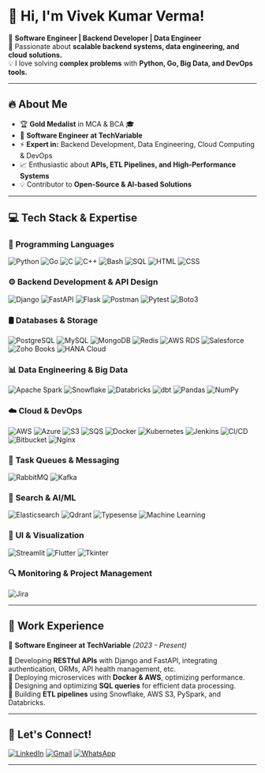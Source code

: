 # 👋 Hi, I'm Vivek Kumar Verma!  

🚀 **Software Engineer | Backend Developer | Data Engineer**  
🎯 Passionate about **scalable backend systems, data engineering, and cloud solutions.**  
💡 I love solving **complex problems** with **Python, Go, Big Data, and DevOps tools.**  

---

## 🔥 About Me  

- 🏆 **Gold Medalist** in MCA & BCA 🎓  
- 💼 **Software Engineer at TechVariable**  
- ⚡ **Expert in:** Backend Development, Data Engineering, Cloud Computing & DevOps  
- 📈 Enthusiastic about **APIs, ETL Pipelines, and High-Performance Systems**  
- 💡 Contributor to **Open-Source & AI-based Solutions**  

---

## 💻 **Tech Stack & Expertise** 

### 🚀 **Programming Languages**  
![Python](https://img.shields.io/badge/Python-3776AB?style=for-the-badge&logo=python&logoColor=white)  ![Go](https://img.shields.io/badge/Go-00ADD8?style=for-the-badge&logo=go&logoColor=white)  ![C](https://img.shields.io/badge/C-00599C?style=for-the-badge&logo=c&logoColor=white)  ![C++](https://img.shields.io/badge/C++-00599C?style=for-the-badge&logo=c%2B%2B&logoColor=white)  ![Bash](https://img.shields.io/badge/Bash-4EAA25?style=for-the-badge&logo=gnubash&logoColor=white)  ![SQL](https://img.shields.io/badge/SQL-4479A1?style=for-the-badge&logo=mysql&logoColor=white)  ![HTML](https://img.shields.io/badge/HTML-E34F26?style=for-the-badge&logo=html5&logoColor=white)  ![CSS](https://img.shields.io/badge/CSS-1572B6?style=for-the-badge&logo=css3&logoColor=white)  

### ⚙️ **Backend Development & API Design**  
![Django](https://img.shields.io/badge/Django-092E20?style=for-the-badge&logo=django&logoColor=white)  ![FastAPI](https://img.shields.io/badge/FastAPI-009688?style=for-the-badge&logo=fastapi&logoColor=white)  ![Flask](https://img.shields.io/badge/Flask-000000?style=for-the-badge&logo=flask&logoColor=white)  ![Postman](https://img.shields.io/badge/Postman-FF6C37?style=for-the-badge&logo=postman&logoColor=white)  ![Pytest](https://img.shields.io/badge/Pytest-0A9EDC?style=for-the-badge&logo=pytest&logoColor=white)  ![Boto3](https://img.shields.io/badge/Boto3-569A31?style=for-the-badge&logo=amazonaws&logoColor=white)


### 🛢️ **Databases & Storage**  
![PostgreSQL](https://img.shields.io/badge/PostgreSQL-336791?style=for-the-badge&logo=postgresql&logoColor=white)  ![MySQL](https://img.shields.io/badge/MySQL-4479A1?style=for-the-badge&logo=mysql&logoColor=white)  ![MongoDB](https://img.shields.io/badge/MongoDB-47A248?style=for-the-badge&logo=mongodb&logoColor=white)  ![Redis](https://img.shields.io/badge/Redis-DC382D?style=for-the-badge&logo=redis&logoColor=white)   ![AWS RDS](https://img.shields.io/badge/AWS_RDS-527FFF?style=for-the-badge&logo=amazonaws&logoColor=white) ![Salesforce](https://img.shields.io/badge/Salesforce-00A1E0?style=for-the-badge&logo=salesforce&logoColor=white) ![Zoho Books](https://img.shields.io/badge/Zoho_Books-D62027?style=for-the-badge&logo=zoho&logoColor=white) ![HANA Cloud](https://img.shields.io/badge/HANA_Cloud-0096D6?style=for-the-badge&logo=sap&logoColor=white)






### 📊 **Data Engineering & Big Data**  
![Apache Spark](https://img.shields.io/badge/Apache%20Spark-E25A1C?style=for-the-badge&logo=apachespark&logoColor=white)  ![Snowflake](https://img.shields.io/badge/Snowflake-29B5E8?style=for-the-badge&logo=snowflake&logoColor=white)  ![Databricks](https://img.shields.io/badge/Databricks-FF3621?style=for-the-badge&logo=databricks&logoColor=white)  ![dbt](https://img.shields.io/badge/dbt-FF694B?style=for-the-badge&logo=dbt&logoColor=white)  ![Pandas](https://img.shields.io/badge/Pandas-150458?style=for-the-badge&logo=pandas&logoColor=white)  ![NumPy](https://img.shields.io/badge/NumPy-013243?style=for-the-badge&logo=numpy&logoColor=white)  

### ☁️ **Cloud & DevOps**  

![AWS](https://img.shields.io/badge/AWS-232F3E?style=for-the-badge&logo=amazonaws&logoColor=white)  ![Azure](https://img.shields.io/badge/Azure-0078D4?style=for-the-badge&logo=microsoftazure&logoColor=white)  ![S3](https://img.shields.io/badge/AWS%20S3-569A31?style=for-the-badge&logo=amazons3&logoColor=white)  ![SQS](https://img.shields.io/badge/AWS%20SQS-FF4F00?style=for-the-badge&logo=amazonaws&logoColor=white)  ![Docker](https://img.shields.io/badge/Docker-2496ED?style=for-the-badge&logo=docker&logoColor=white)  ![Kubernetes](https://img.shields.io/badge/Kubernetes-326CE5?style=for-the-badge&logo=kubernetes&logoColor=white)  ![Jenkins](https://img.shields.io/badge/Jenkins-D24939?style=for-the-badge&logo=jenkins&logoColor=white)  ![CI/CD](https://img.shields.io/badge/CI/CD-0A0A0A?style=for-the-badge&logo=githubactions&logoColor=white)  ![Bitbucket](https://img.shields.io/badge/Bitbucket-0052CC?style=for-the-badge&logo=bitbucket&logoColor=white)  ![Nginx](https://img.shields.io/badge/Nginx-009639?style=for-the-badge&logo=nginx&logoColor=white)
### 📝 **Task Queues & Messaging**  
![RabbitMQ](https://img.shields.io/badge/RabbitMQ-FF6600?style=for-the-badge&logo=rabbitmq&logoColor=white)  ![Kafka](https://img.shields.io/badge/Kafka-231F20?style=for-the-badge&logo=apachekafka&logoColor=white) <!-- ![Celery](https://img.shields.io/badge/Celery-37814A?style=for-the-badge&logo=celery&logoColor=white)  -->

### 🔎 **Search & AI/ML**  
![Elasticsearch](https://img.shields.io/badge/Elasticsearch-005571?style=for-the-badge&logo=elasticsearch&logoColor=white)  ![Qdrant](https://img.shields.io/badge/Qdrant-FF6F00?style=for-the-badge&logo=qdrant&logoColor=white)  ![Typesense](https://img.shields.io/badge/Typesense-FF5733?style=for-the-badge&logo=typesense&logoColor=white)  ![Machine Learning](https://img.shields.io/badge/Machine%20Learning-0277BD?style=for-the-badge&logo=ai&logoColor=white)  

### 🎨 **UI & Visualization**  
![Streamlit](https://img.shields.io/badge/Streamlit-FF4B4B?style=for-the-badge&logo=streamlit&logoColor=white)  ![Flutter](https://img.shields.io/badge/Flutter-02569B?style=for-the-badge&logo=flutter&logoColor=white)  ![Tkinter](https://img.shields.io/badge/Tkinter-FFCC00?style=for-the-badge&logo=python&logoColor=white) 

### 🔍 **Monitoring & Project Management**  
![Jira](https://img.shields.io/badge/Jira-0052CC?style=for-the-badge&logo=jira&logoColor=white)  


---

## 🚀 **Work Experience**  

💼 **Software Engineer at TechVariable** *(2023 - Present)* 
  
🔹 Developing **RESTful APIs** with Django and FastAPI, integrating authentication, ORMs, API health management, etc.  
🔹 Deploying microservices with **Docker & AWS**, optimizing performance.  
🔹 Designing and optimizing **SQL queries** for efficient data processing.  
🔹 Building **ETL pipelines** using Snowflake, AWS S3, PySpark, and Databricks.  

---

## 🤝 **Let's Connect!**  

[![LinkedIn](https://img.shields.io/badge/LinkedIn-0A66C2?style=for-the-badge&logo=linkedin&logoColor=white)](https://www.linkedin.com/in/vivek-kumar-verma-534662206/) 
[![Gmail](https://img.shields.io/badge/Gmail-D14836?style=for-the-badge&logo=gmail&logoColor=white)](mailto:vivekkumarverma332@gmail.com)
[![WhatsApp](https://img.shields.io/badge/WhatsApp-25D366?style=for-the-badge&logo=whatsapp&logoColor=white)](https://wa.me/+91-9395152712)
<!--
[![GitHub](https://img.shields.io/badge/GitHub-181717?style=for-the-badge&logo=github&logoColor=white)](https://github.com/dev-vivekkumarverma) -->
---
